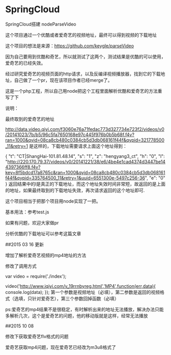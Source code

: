 # SpringCloud
SpringCloud搭建
nodeParseVideo

这个项目通过一个优酷或者爱奇艺的视频地址，最终可以得到视频的下载地址

这个项目的想法是来源：https://github.com/keygle/parseVideo

因为自己要用到优酷和奇艺，所以就测试了这两个，测试结果是优酷的可以使用，爱奇艺的已经失效。

经过研究爱奇艺的视频页面的http请求，以及反编译视频播放器，找到它的下载地址，自己做了一个pr，现在该项目作者已经merge了。

这是一个php工程，所以自己用node把这个工程里面解析优酷和爱奇艺的方法重写了下

说明：

最终取到的爱奇艺的地址

http://data.video.qiyi.com/f3060e76a71fedac773d327734e723f2/videos/v0/20141023/7b/b5/96c5fa7650168e97c445f976b0b5b68f.f4v?ran=1000&qyid=08ca8cb480c0384cb5d3db068161f44f&qypid=321778500_11&retry=1
是这样的，下载地址需要请求上面这个地址得到：

{
    "t": "CT|ShangHai-101.81.48.14",
    "s": "1",
    "z": "hengyang3_ct",
    "h": "0",
    "l": "http://220.170.79.37/videos/v0/20141221/38/e6/4be4e1cad4374d3447be144397366ff8.f4v?key=8f5bdcd17a8765c&ran=1000&qyid=08ca8cb480c0384cb5d3db068161f44f&qypid=335764500_11&retry=1&uuid=6551300e-5497c256-36",
    "e": "0"
}
返回结果中的l是真正的下载地址，而这个地址失效时间非常短，故返回的是上面的地址，如果最终取到的下载地址失效，再次请求返回的这个地址即可.

这个项目相当于把那个项目用node实现了一把。

基本用法：参考test.js

如果有问题，欢迎大家做pr

分析优酷的下载地址可以参考这篇文章

##2015 03 16 更新

增加了解析爱奇艺视频的mp4地址的方法

修改了调用方式

var video = require('./index');

video('http://www.iqiyi.com/v_19rrnbyreg.html','MP4',function(err,data){
    console.log(data);
});
第一个参数是视频地址（必填），第二参数是返回的视频格式（选填，只针对爱奇艺），第三个参数回掉函数（必填）

ps:爱奇艺的mp4结果不是很稳定，有时解析出来的地址无法播放，解决办法只能多解析几次，这个是爱奇艺的问题，他的移动版就是这样，经常无法播放

##2015 10 08

修改下获取爱奇艺flv格式的问题

爱奇艺获取mp4问题，现在爱奇艺已经改为m3u8格式了
